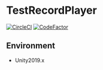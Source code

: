 # TestRecordPlayer

[![CircleCI](https://circleci.com/gh/MizoTake/TestRecordPlayer.svg?style=svg)](https://circleci.com/gh/MizoTake/TestRecordPlayer) [![CodeFactor](https://www.codefactor.io/repository/github/mizotake/testrecordplayer/badge)](https://www.codefactor.io/repository/github/mizotake/testrecordplayer)

## Environment
- Unity2019.x

